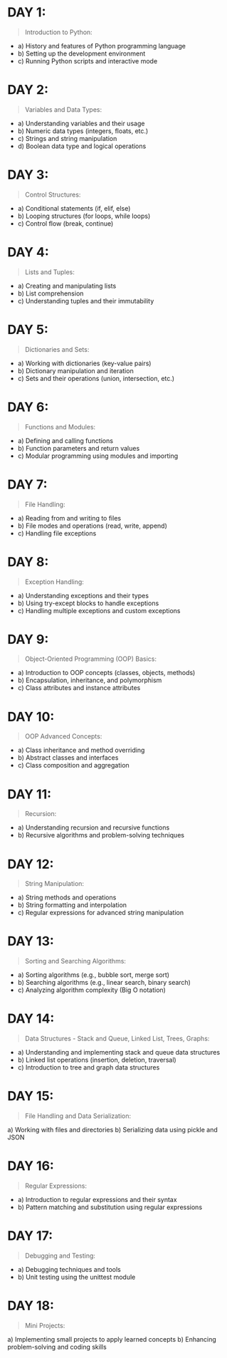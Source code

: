 # DAY 1:

> Introduction to Python:

- a) History and features of Python programming language
- b) Setting up the development environment
- c) Running Python scripts and interactive mode

# DAY 2:

> Variables and Data Types:

- a) Understanding variables and their usage
- b) Numeric data types (integers, floats, etc.)
- c) Strings and string manipulation
- d) Boolean data type and logical operations

# DAY 3:

> Control Structures:

- a) Conditional statements (if, elif, else)
- b) Looping structures (for loops, while loops)
- c) Control flow (break, continue)

# DAY 4:

> Lists and Tuples:

- a) Creating and manipulating lists
- b) List comprehension
- c) Understanding tuples and their immutability

# DAY 5:

> Dictionaries and Sets:

- a) Working with dictionaries (key-value pairs)
- b) Dictionary manipulation and iteration
- c) Sets and their operations (union, intersection, etc.)

# DAY 6:

> Functions and Modules:

- a) Defining and calling functions
- b) Function parameters and return values
- c) Modular programming using modules and importing

# DAY 7:

> File Handling:

- a) Reading from and writing to files
- b) File modes and operations (read, write, append)
- c) Handling file exceptions

# DAY 8:

> Exception Handling:

- a) Understanding exceptions and their types
- b) Using try-except blocks to handle exceptions
- c) Handling multiple exceptions and custom exceptions

# DAY 9:

> Object-Oriented Programming (OOP) Basics:

- a) Introduction to OOP concepts (classes, objects, methods)
- b) Encapsulation, inheritance, and polymorphism
- c) Class attributes and instance attributes

# DAY 10:

> OOP Advanced Concepts:

- a) Class inheritance and method overriding
- b) Abstract classes and interfaces
- c) Class composition and aggregation

# DAY 11:

> Recursion:

- a) Understanding recursion and recursive functions
- b) Recursive algorithms and problem-solving techniques

# DAY 12:

> String Manipulation:

- a) String methods and operations
- b) String formatting and interpolation
- c) Regular expressions for advanced string manipulation

# DAY 13:

> Sorting and Searching Algorithms:

- a) Sorting algorithms (e.g., bubble sort, merge sort)
- b) Searching algorithms (e.g., linear search, binary search)
- c) Analyzing algorithm complexity (Big O notation)

# DAY 14:

> Data Structures - Stack and Queue, Linked List, Trees, Graphs:

- a) Understanding and implementing stack and queue data structures
- b) Linked list operations (insertion, deletion, traversal)
- c) Introduction to tree and graph data structures

# DAY 15:

> File Handling and Data Serialization:

a) Working with files and directories
b) Serializing data using pickle and JSON

# DAY 16:

> Regular Expressions:

- a) Introduction to regular expressions and their syntax
- b) Pattern matching and substitution using regular expressions

# DAY 17:

> Debugging and Testing:

- a) Debugging techniques and tools
- b) Unit testing using the unittest module

# DAY 18:

> Mini Projects:

a) Implementing small projects to apply learned concepts
b) Enhancing problem-solving and coding skills
